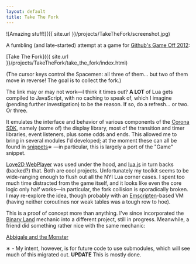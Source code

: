 ```yaml
---
layout: default
title: Take The Fork
---
```


![Amazing stuff!]({{ site.url }}/projects/TakeTheFork/screenshot.jpg)

A fumbling (and late-started) attempt at a game for [Github's Game Off 2012](https://github.com/ggcrunchy/game-off-2012):

[Take The Fork]({{ site.url }}/projects/TakeTheFork/take_the_fork/index.html)

(The cursor keys control the Spacemen: all three of them... but two of them move in reverse! The goal is to collect the fork.)

The link may or may not work&mdash;I think it times out? **A LOT** of Lua gets compiled to JavaScript, with no caching
to speak of, which I imagine (pending further investigation) to be the reason. If so, do a refresh... or two. Or three.

It emulates the interface and behavior of various components of the [Corona SDK](http://www.coronalabs.com), namely (some of) the
display library, most of the transition and timer libraries, event listeners, plus some odds and ends. This allowed me to bring in
several modules I'd developed; at the moment these can all be found in [snippets](https://github.com/ggcrunchy/corona-sdk-snippets)&lowast;
&mdash;in particular, this is largely a port of the "Game" snippet.

[Love2D WebPlayer](https://github.com/ghoulsblade/love-webplayer) was used under the hood, and [lua.js](https://github.com/mherkender/lua.js)
in turn backs (backed?) that. Both are cool projects. Unfortunately my toolkit seems to be wide-ranging enough to flush out all the NYI Lua
corner cases. I spent too much time distracted from the game itself, and it looks like even the core logic only half works&mdash;in particular,
the fork collision is sporadically broken. I may re-explore the idea, though probably with an [Emscripten](https://github.com/kripken/emscripten)-based
VM (having neither coroutines nor weak tables was a tough row to hoe).

This is a proof of concept more than anything. I've since incorporated the [Binary Land](http://www.youtube.com/watch?v=mMwiko71qVw)
mechanic into a different project, still in progress. Meanwhile, a friend did something rather nice with the same mechanic:

[Abbigale and the Monster](http://gamejolt.com/games/puzzle/abbigale-and-the-monster/13374)

&lowast; - My intent, however, is for future code to use submodules, which will see much of this migrated out. **UPDATE** This is mostly done.